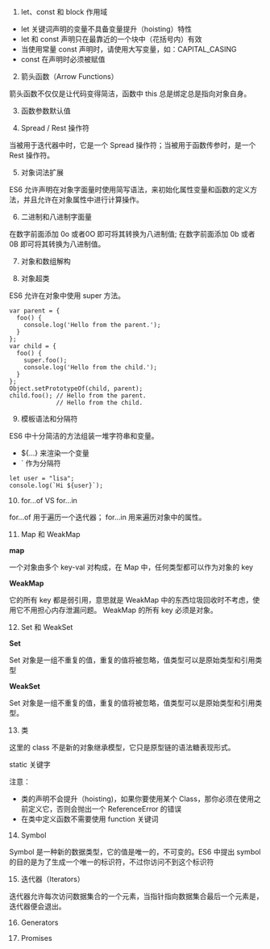 1. let、const 和 block 作用域
* let 关键词声明的变量不具备变量提升（hoisting）特性
* let 和 const 声明只在最靠近的一个块中（花括号内）有效
* 当使用常量 const 声明时，请使用大写变量，如：CAPITAL_CASING
* const 在声明时必须被赋值

2. 箭头函数（Arrow Functions）

箭头函数不仅仅是让代码变得简洁，函数中 this 总是绑定总是指向对象自身。

3. 函数参数默认值

4. Spread / Rest 操作符

当被用于迭代器中时，它是一个 Spread 操作符；当被用于函数传参时，是一个 Rest 操作符。

5. 对象词法扩展

ES6 允许声明在对象字面量时使用简写语法，来初始化属性变量和函数的定义方法，并且允许在对象属性中进行计算操作。

6. 二进制和八进制字面量

在数字前面添加 0o 或者0O 即可将其转换为八进制值;
在数字前面添加 0b 或者0B 即可将其转换为八进制值。

7. 对象和数组解构

8. 对象超类

ES6 允许在对象中使用 super 方法。
```
var parent = {
  foo() {
    console.log('Hello from the parent.');
  }
};
var child = {
  foo() {
    super.foo();
    console.log('Hello from the child.');
  }
};
Object.setPrototypeOf(child, parent);
child.foo(); // Hello from the parent.
             // Hello from the child.

```

9. 模板语法和分隔符

ES6 中十分简洁的方法组装一堆字符串和变量。
* ${...} 来渲染一个变量
* ` 作为分隔符
```
let user = "lisa";
console.log(`Hi ${user}`);
```

10. for...of VS for...in

for...of 用于遍历一个迭代器；
for...in 用来遍历对象中的属性。

11. Map 和 WeakMap

**map**

一个对象由多个 key-val 对构成，在 Map 中，任何类型都可以作为对象的 key

**WeakMap**

它的所有 key 都是弱引用，意思就是 WeakMap 中的东西垃圾回收时不考虑，使用它不用担心内存泄漏问题。
WeakMap 的所有 key 必须是对象。

12. Set 和 WeakSet

**Set**

Set 对象是一组不重复的值，重复的值将被忽略，值类型可以是原始类型和引用类型

**WeakSet**

Set 对象是一组不重复的值，重复的值将被忽略，值类型可以是原始类型和引用类型。

13. 类

这里的 class 不是新的对象继承模型，它只是原型链的语法糖表现形式。

static 关键字

注意：
* 类的声明不会提升（hoisting)，如果你要使用某个 Class，那你必须在使用之前定义它，否则会抛出一个 ReferenceError 的错误
* 在类中定义函数不需要使用 function 关键词

14. Symbol

Symbol 是一种新的数据类型，它的值是唯一的，不可变的。ES6 中提出 symbol 的目的是为了生成一个唯一的标识符，不过你访问不到这个标识符

15. 迭代器（Iterators）

迭代器允许每次访问数据集合的一个元素，当指针指向数据集合最后一个元素是，迭代器便会退出。

16. Generators

17. Promises

